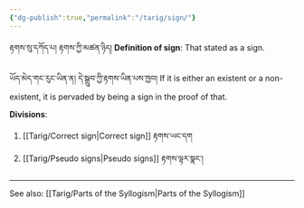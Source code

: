 ```yaml
---
{"dg-publish":true,"permalink":"/tarig/sign/"}
---
```


རྟགས་སུ་དཀོད་པ། རྟགས་ཀྱི་མཚན་ཉིད།
**Definition of sign**: That stated as a sign.

ཡོད་མེད་གང་རུང་ཡིན་ན། དེ་སྒྲུབ་ཀྱི་རྟགས་ཡིན་པས་ཁྱབ།
If it is either an existent or a non-existent, it is pervaded by being a sign in the proof of that.

**Divisions**:
1. [[Tarig/Correct sign\|Correct sign]] རྟགས་ཡང་དག
2. [[Tarig/Pseudo signs\|Pseudo signs]] རྟགས་ལྟར་སྣང་།

---
See also: [[Tarig/Parts of the Syllogism\|Parts of the Syllogism]]